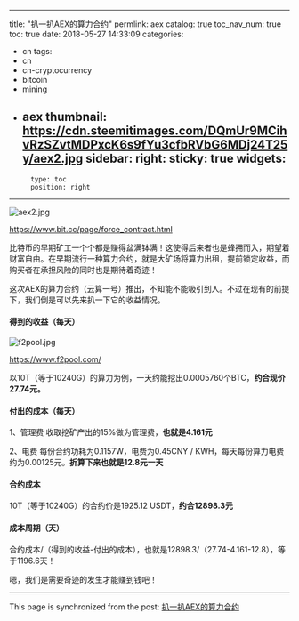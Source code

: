 
---
title: "扒一扒AEX的算力合约"
permlink: aex
catalog: true
toc_nav_num: true
toc: true
date: 2018-05-27 14:33:09
categories:
- cn
tags:
- cn
- cn-cryptocurrency
- bitcoin
- mining
- aex
thumbnail: https://cdn.steemitimages.com/DQmUr9MCihvRzSZvtMDPxcK6s9fYu3cfbRVbG6MDj24T25y/aex2.jpg
sidebar:
    right:
        sticky: true
widgets:
    -
        type: toc
        position: right
---


![aex2.jpg](https://cdn.steemitimages.com/DQmUr9MCihvRzSZvtMDPxcK6s9fYu3cfbRVbG6MDj24T25y/aex2.jpg)

https://www.bit.cc/page/force_contract.html

比特币的早期矿工一个个都是赚得盆满钵满！这使得后来者也是蜂拥而入，期望着财富自由。在早期流行一种算力合约，就是大矿场将算力出租，提前锁定收益，而购买者在承担风险的同时也是期待着奇迹！

这次AEX的算力合约（云算一号）推出，不知能不能吸引到人。不过在现有的前提下，我们倒是可以先来扒一下它的收益情况。

#### 得到的收益（每天）
![f2pool.jpg](https://cdn.steemitimages.com/DQmQgDXnQkrQkhbFBkCBjMBxcMWqyEHDPtSqJsAVvmryckF/f2pool.jpg)

https://www.f2pool.com/

以10T（等于10240G）的算力为例，一天约能挖出0.0005760个BTC，**约合现价27.74元。**

#### 付出的成本（每天）

1、管理费
收取挖矿产出的15%做为管理费，**也就是4.161元**

2、电费
每份合约功耗为0.1157W，电费为0.45CNY / KWH，每天每份算力电费约为0.00125元。**折算下来也就是12.8元一天**

#### 合约成本
10T（等于10240G）的合约价是1925.12 USDT，**约合12898.3元**

#### 成本周期（天）
合约成本/（得到的收益-付出的成本），也就是12898.3/（27.74-4.161-12.8），等于1196.6天！

嗯，我们是需要奇迹的发生才能赚到钱吧！

- - -

This page is synchronized from the post: [扒一扒AEX的算力合约](https://steemit.com/@lemooljiang/aex)
